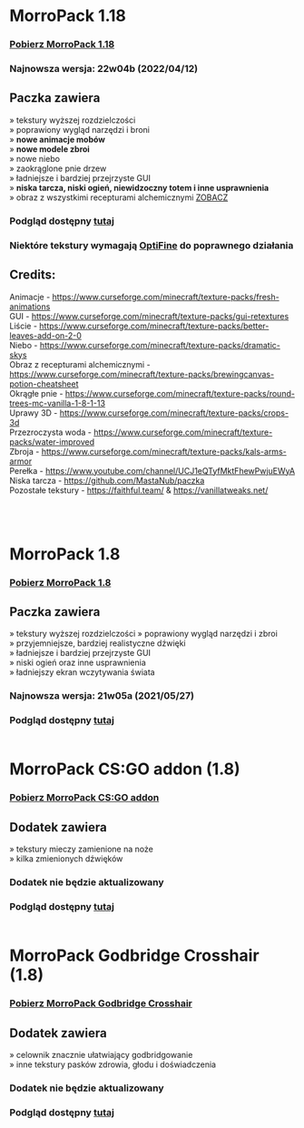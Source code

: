 # MorroPack 1.18

### [Pobierz MorroPack 1.18](https://github.com/itzMorro/MorroPack/raw/master/%C2%A7bMorroPack%201.18%20%C2%A7r22w04a.zip)

### Najnowsza wersja: 22w04b (2022/04/12)

## Paczka zawiera
» tekstury wyższej rozdzielczości</br>
» poprawiony wygląd narzędzi i broni</br>
» **nowe animacje mobów**</br>
» **nowe modele zbroi**</br>
» nowe niebo</br>
» zaokrąglone pnie drzew</br>
» ładniejsze i bardziej przejrzyste GUI</br>
» **niska tarcza, niski ogień, niewidzoczny totem i inne usprawnienia**</br>
» obraz z wszystkimi recepturami alchemicznymi [ZOBACZ](https://imgur.com/a/QFNKBRG)

### Podgląd dostępny [tutaj](https://imgur.com/a/3fGnIpv)

### Niektóre tekstury wymagają [OptiFine](https://optifine.net/) do poprawnego działania

## Credits:

Animacje - https://www.curseforge.com/minecraft/texture-packs/fresh-animations </br>
GUI - https://www.curseforge.com/minecraft/texture-packs/gui-retextures </br>
Liście - https://www.curseforge.com/minecraft/texture-packs/better-leaves-add-on-2-0 </br>
Niebo - https://www.curseforge.com/minecraft/texture-packs/dramatic-skys </br>
Obraz z recepturami alchemicznymi - https://www.curseforge.com/minecraft/texture-packs/brewingcanvas-potion-cheatsheet </br>
Okrągłe pnie - https://www.curseforge.com/minecraft/texture-packs/round-trees-mc-vanilla-1-8-1-13 </br>
Uprawy 3D - https://www.curseforge.com/minecraft/texture-packs/crops-3d </br>
Przezroczysta woda - https://www.curseforge.com/minecraft/texture-packs/water-improved </br>
Zbroja - https://www.curseforge.com/minecraft/texture-packs/kals-arms-armor </br>
Perełka - https://www.youtube.com/channel/UCJ1eQTyfMktFhewPwjuEWyA </br>
Niska tarcza - https://github.com/MastaNub/paczka </br>
Pozostałe tekstury - https://faithful.team/ & https://vanillatweaks.net/

</br>
</br>

# MorroPack 1.8

### [Pobierz MorroPack 1.8](https://github.com/itzMorro/MorroPack/raw/master/%C2%A7bMorroPack%20%C2%A7721w05a.zip)

## Paczka zawiera
» tekstury wyższej rozdzielczości
» poprawiony wygląd narzędzi i zbroi</br>
» przyjemniejsze, bardziej realistyczne dźwięki</br>
» ładniejsze i bardziej przejrzyste GUI</br>
» niski ogień oraz inne usprawnienia</br>
» ładniejszy ekran wczytywania świata</br>

### Najnowsza wersja: 21w05a (2021/05/27)
### Podgląd dostępny [tutaj](https://imgur.com/a/QBtgNVf)</br></br>

# MorroPack CS:GO addon (1.8)

### [Pobierz MorroPack CS:GO addon](https://github.com/itzMorro/MorroPack/raw/master/%C2%A7bMorroPack%20%C2%A76CSGO%20addon.zip)

## Dodatek zawiera
» tekstury mieczy zamienione na noże</br>
» kilka zmienionych dźwięków

### Dodatek nie będzie aktualizowany
### Podgląd dostępny [tutaj](https://imgur.com/a/KVUkKNP)</br></br>

# MorroPack Godbridge Crosshair (1.8)

### [Pobierz MorroPack Godbridge Crosshair](https://github.com/itzMorro/MorroPack/raw/master/%C2%A7bMorroPack%20%C2%A76Godbridge%20Crosshair.zip)
## Dodatek zawiera
» celownik znacznie ułatwiający godbridgowanie</br>
» inne tekstury pasków zdrowia, głodu i doświadczenia

### Dodatek nie będzie aktualizowany
### Podgląd dostępny [tutaj](https://imgur.com/a/bTfQPMO)
